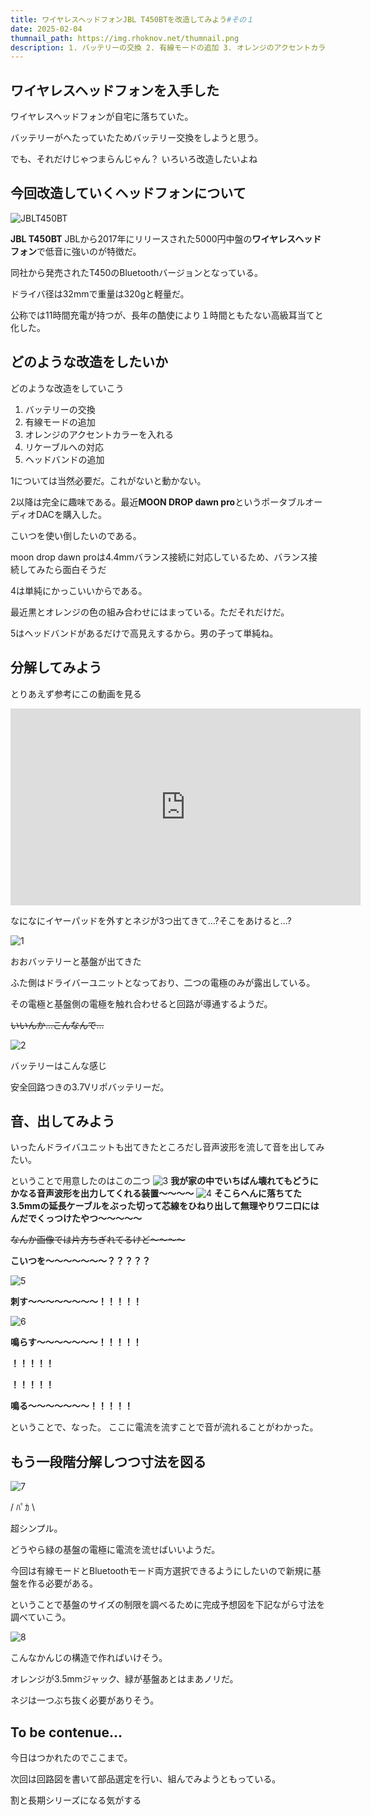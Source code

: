 ```yaml
---
title: ワイヤレスヘッドフォンJBL T450BTを改造してみよう#その１
date: 2025-02-04
thumnail_path: https://img.rhoknov.net/thumnail.png
description: 1. バッテリーの交換 2. 有線モードの追加 3. オレンジのアクセントカラーを入れる 4. リケーブルへの対応 5. ヘッドバンドの追加
---
```


## ワイヤレスヘッドフォンを入手した

ワイヤレスヘッドフォンが自宅に落ちていた。

バッテリーがへたっていたためバッテリー交換をしようと思う。

でも、それだけじゃつまらんじゃん？ いろいろ改造したいよね

## 今回改造していくヘッドフォンについて

![JBLT450BT](https://img.rhoknov.net\450BT_black_angle_01-1606x1606px.jpg)

**JBL T450BT**
JBLから2017年にリリースされた5000円中盤の**ワイヤレスヘッドフォン**で低音に強いのが特徴だ。

同社から発売されたT450のBluetoothバージョンとなっている。

ドライバ径は32mmで重量は320gと軽量だ。

公称では11時間充電が持つが、長年の酷使により１時間ともたない高級耳当てと化した。

## どのような改造をしたいか

どのような改造をしていこう

1. バッテリーの交換
2. 有線モードの追加
3. オレンジのアクセントカラーを入れる
4. リケーブルへの対応
5. ヘッドバンドの追加

1については当然必要だ。これがないと動かない。

2以降は完全に趣味である。最近**MOON DROP dawn
pro**というポータブルオーディオDACを購入した。

こいつを使い倒したいのである。

moon drop dawn
proは4.4mmバランス接続に対応しているため、バランス接続してみたら面白そうだ

4は単純にかっこいいからである。

最近黒とオレンジの色の組み合わせにはまっている。ただそれだけだ。

5はヘッドバンドがあるだけで高見えするから。男の子って単純ね。

## 分解してみよう

とりあえず参考にこの動画を見る

<iframe width="560" height="315" src="https://www.youtube.com/embed/j61LaWcByOM?si=ijVutsoRyQFQPIFw" title="YouTube video player" frameborder="0" allow="accelerometer; autoplay; clipboard-write; encrypted-media; gyroscope; picture-in-picture; web-share" referrerpolicy="strict-origin-when-cross-origin" allowfullscreen></iframe>

なになにイヤーパッドを外すとネジが3つ出てきて...?そこをあけると...?

![1](https://img.rhoknov.net\AP1GczPQciAPTBr3llkXB1FfrY6dmsA4.png)

おおバッテリーと基盤が出てきた

ふた側はドライバーユニットとなっており、二つの電極のみが露出している。

その電極と基盤側の電極を触れ合わせると回路が導通するようだ。

~~いいんか...こんなんで...~~

![2](https://img.rhoknov.net\AP1GczN8Vk2DZXuQ2-V1S5XWFTMB0To6.png)

バッテリーはこんな感じ

安全回路つきの3.7Vリポバッテリーだ。

## 音、出してみよう

いったんドライバユニットも出てきたところだし音声波形を流して音を出してみたい。

ということで用意したのはこの二つ
![3](https://img.rhoknov.net\AP1GczMeXMCEd9omSydB1eVsNcZYeGQx.png)
**我が家の中でいちばん壊れてもどうにかなる音声波形を出力してくれる装置～～～～**
![4](https://img.rhoknov.net\AP1GczNgfkbssdZNZn8cH7VIzUt_mzmu.png)
**そこらへんに落ちてた3.5mmの延長ケーブルをぶった切って芯線をひねり出して無理やりワニ口にはんだでくっつけたやつ～～～～～**

~~なんか画像では片方ちぎれてるけど～～～～~~

**こいつを～～～～～～～？？？？？**

![5](https://img.rhoknov.net/plboq-pdiik.gif)

**刺す～～～～～～～～！！！！！**

![6](https://img.rhoknov.net/IMG_3205.gif)

**鳴らす～～～～～～～！！！！！**

**！！！！！**

**！！！！！**

**鳴る～～～～～～～！！！！！**

ということで、なった。 ここに電流を流すことで音が流れることがわかった。

## もう一段階分解しつつ寸法を図る

![7](https://img.rhoknov.net/AP1GczMnjcqh6DyxjNZNiwV2cdjXJxyW.png)

/ ﾊﾟｶ \

超シンプル。

どうやら緑の基盤の電極に電流を流せばいいようだ。

今回は有線モードとBluetoothモード両方選択できるようにしたいので新規に基盤を作る必要がある。

ということで基盤のサイズの制限を調べるために完成予想図を下記ながら寸法を調べていこう。

![8](https://img.rhoknov.net\AP1GczOThvdHdA1B1WZyXk0Y6KTXlWKX.png)

こんなかんじの構造で作ればいけそう。

オレンジが3.5mmジャック、緑が基盤あとはまあノリだ。

ネジは一つぶち抜く必要がありそう。

## To be contenue...

今日はつかれたのでここまで。

次回は回路図を書いて部品選定を行い、組んでみようともっている。

割と長期シリーズになる気がする
